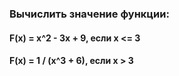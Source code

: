### Вычислить значение функции:
#### F(x) = x^2 - 3x + 9, если x <= 3
#### F(x) = 1 / (x^3 + 6), если x > 3
